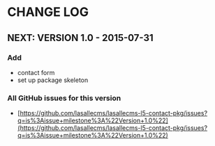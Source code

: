# CHANGE LOG


## NEXT: VERSION 1.0 - 2015-07-31

### Add
* contact form
* set up package skeleton

### All GitHub issues for this version
* [https://github.com/lasallecms/lasallecms-l5-contact-pkg/issues?q=is%3Aissue+milestone%3A%22Version+1.0%22](https://github.com/lasallecms/lasallecms-l5-contact-pkg/issues?q=is%3Aissue+milestone%3A%22Version+1.0%22)






